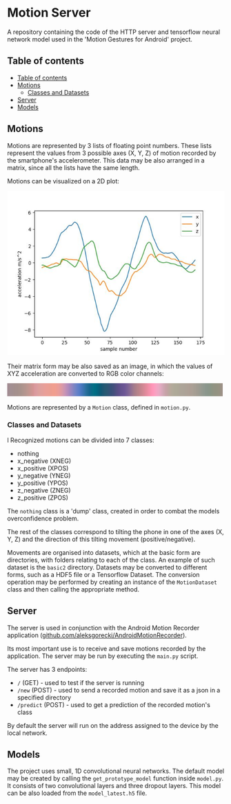 <h1> Motion Server </h1>

A repository containing the code of the HTTP server and tensorflow neural network model used in the 'Motion Gestures for Android' project.

## Table of contents
- [Table of contents](#table-of-contents)
- [Motions](#motions)
  - [Classes and Datasets](#classes-and-datasets)
- [Server](#server)
- [Models](#models)


## Motions

Motions are represented by 3 lists of floating point numbers. These lists represent the values from 3 possible axes (X, Y, Z) of motion recorded by the smartphone's accelerometer. This data may be also arranged in a matrix, since all the lists have the same length.

Motions can be visualized on a 2D plot:

<img src="readme_res/motionplot.jpg" height="380" height="30"/>

Their matrix form may be also saved as an image, in which the values of XYZ acceleration are converted to RGB color channels:  
<!-- ![](readme_res/motionimage.bmp) -->

<img src="readme_res/motionimage.bmp" width="500" height="30"/>

Motions are represented by a `Motion` class, defined in `motion.py`.

### Classes and Datasets
l
Recognized motions can be divided into 7 classes:
- nothing
- x_negative (XNEG)
- x_positive (XPOS)
- y_negative (YNEG)
- y_positive (YPOS)
- z_negative (ZNEG)
- z_positive (ZPOS)

The `nothing` class is a 'dump' class, created in order to combat the models overconfidence problem. 

The rest of the classes correspond to tilting the phone in one of the axes (X, Y, Z) and the direction of this tilting movement (positive/negative).

Movements are organised into datasets, which at the basic form are directories, with folders relating to each of the class. An example of such dataset is the `basic2` directory. Datasets may be converted to different forms, such as a HDF5 file or a Tensorflow Dataset. The conversion operation may be performed by creating an instance of the `MotionDataset` class and then calling the appropriate method.

## Server

The server is used in conjunction with the Android Motion Recorder application ([github.com/aleksgorecki/AndroidMotionRecorder](https://github.com/aleksgorecki/AndroidMotionRecorder)). 

Its most important use is to receive and save motions recorded by the application. The server may be run by executing the `main.py` script. 

The server has 3 endpoints:

- `/` (GET) - used to test if the server is running
- `/new` (POST) - used to send a recorded motion and save it as a json in a specified directory 
- `/predict` (POST) - used to get a prediction of the recorded motion's class

By default the server will run on the address assigned to the device by the local network.

## Models

The project uses small, 1D convolutional neural networks. The default model may be created by calling the `get_prototype_model` function inside `model.py`. It consists of two convolutional layers and three dropout layers. This model can be also loaded from the `model_latest.h5` file.